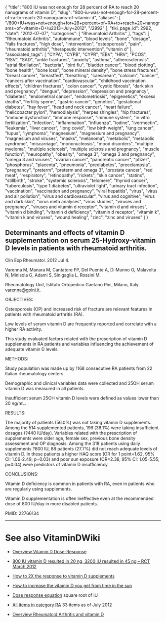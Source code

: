 {
    "title": "800 IU was not enough for 28 percent of RA to reach 20 nanograms of vitamin D",
    "slug": "800-iu-was-not-enough-for-28-percent-of-ra-to-reach-20-nanograms-of-vitamin-d",
    "aliases": [
        "/800+IU+was+not+enough+for+28+percent+of+RA+to+reach+20+nanograms+of+vitamin+D+\u2013+July+2012",
        "/2992"
    ],
    "tiki_page_id": 2992,
    "date": "2012-07-07",
    "categories": [
        "Rheumatoid Arthritis"
    ],
    "tags": [
        "Rheumatoid Arthritis",
        "autoimmune",
        "blood levels",
        "bone",
        "dosage",
        "falls fractures",
        "high dose",
        "intervention",
        "osteoporosis",
        "pain",
        "rheumatoid arthritis",
        "therapeutic intervention",
        "vitamin d"
    ],
    "associated_tags": [
        "CYPA",
        "CYPB",
        "CYPR",
        "EBV",
        "HRV",
        "PCOS",
        "RSV",
        "SAD",
        "ankle fractures",
        "anxiety",
        "asthma",
        "atherosclerosis",
        "atrial fibrillation",
        "bacteria",
        "bird flu",
        "bladder cancer",
        "blood clotting",
        "bone health",
        "bone loss",
        "bone mineral density",
        "bone stress fractures",
        "breast cancer",
        "breastfed",
        "breathing",
        "caesarean",
        "calcium",
        "cancer",
        "cancers after vaccination",
        "cardiovascular",
        "childhood vaccination effects",
        "children fractures",
        "colon cancer",
        "cystic fibrosis",
        "dark skin and pregnancy",
        "dengue",
        "depression",
        "depression and pregnancy",
        "diabetes",
        "endometrial cancer",
        "endometriosis",
        "epigenetics",
        "excess deaths",
        "fertility sperm",
        "gastric cancer",
        "genetics",
        "gestational diabetes",
        "hay fever",
        "head and neck cancer",
        "heart failure",
        "helicobacter pylori",
        "hemodialysis",
        "herpes shingles",
        "hip fractures",
        "immune dysfunction",
        "immune response",
        "immune system",
        "in vitro fertilization",
        "infection",
        "inflammation",
        "influenza",
        "iodine",
        "ivermectin",
        "leukemia",
        "liver cancer",
        "long covid",
        "low birth weight",
        "lung cancer",
        "lupus",
        "lymphoma",
        "magnesium",
        "magnesium and pregnancy",
        "magnesium and viruses",
        "masks",
        "melanoma",
        "metabolic",
        "metabolic syndrome",
        "miscarriage",
        "mononucleosis",
        "mood disorders",
        "multiple myeloma",
        "multiple sclerosis",
        "multiple sclerosis and pregnancy",
        "muscle function",
        "neuropathy",
        "obesity",
        "omega 3",
        "omega 3 and pregnancy",
        "omega 3 and viruses",
        "ovarian cancer",
        "pancreatic cancer",
        "pfizer",
        "phosphorus",
        "placenta",
        "pneumonia",
        "prediabetes",
        "preeclampsia",
        "pregnancy",
        "preterm",
        "preterm and omega 3",
        "prostate cancer",
        "red meat",
        "respiratory",
        "retinopathy",
        "rickets",
        "skin cancer",
        "statins",
        "stillbirth",
        "stroke",
        "systemic sclerosis",
        "telomere",
        "thyroid cancer",
        "tuberculosis",
        "type 1 diabetes",
        "ultraviolet light",
        "urinary tract infection",
        "vaccination",
        "vaccination and pregnancy",
        "viral hepatitis",
        "virus",
        "virus and air pollution",
        "virus and cardiovascular",
        "virus and cognitive",
        "virus and dark skin",
        "virus meta analyses",
        "virus studies",
        "viruses and pregnancy",
        "viruses and vitamin d receptor",
        "vitamin d and viruses",
        "vitamin d binding",
        "vitamin d deficiency",
        "vitamin d receptor",
        "vitamin k",
        "vitamin k and viruses",
        "wound healing",
        "zinc",
        "zinc and viruses"
    ]
}


## Determinants and effects of vitamin D supplementation on serum 25-Hydroxy-vitamin D levels in patients with rheumatoid arthritis.

Clin Exp Rheumatol. 2012 Jul 4. 

Varenna M, Manara M, Cantatore FP, Del Puente A, Di Munno O, Malavolta N, Minisola G, Adami S, Sinigaglia L, Rossini M.

Rheumatology Unit, Istituto Ortopedico Gaetano Pini, Milano, Italy. varenna@gpini.it.

OBJECTIVES:

Osteoporosis (OP) and increased risk of fracture are relevant features in patients with rheumatoid arthritis (RA). 

Low levels of serum vitamin D are frequently reported and correlate with a higher RA activity. 

This study evaluated factors related with the prescription of vitamin D supplements in RA patients and variables influencing the achievement of adequate vitamin D levels.

METHODS:

Study population was made up by 1168 consecutive RA patients from 22 Italian rheumatology centers. 

Demographic and clinical variables data were collected and 25OH serum vitamin D was measured in all patients. 

Insufficient serum 25OH vitamin D levels were defined as values lower than 20 ng/mL.

RESULTS:

The majority of patients (56.0%) was not taking vitamin D supplements. Among the 514 supplemented patients, 196 (38.1%) were taking insufficient dosages (?440 IU/day). Variables related with the prescription of supplements were older age, female sex, previous bone density assessment and OP diagnosis. Among the 318 patients using daily supplements ?800 IU, 88 patients (27.7%) did not reach adequate levels of vitamin D. In these patients a higher HAQ score (OR for 1 point=1.62, 95% CI: 1.06-2.49; p=0.03) and poor sun exposure (OR=2.38, 95% CI: 1.05-5.55; p=0.04) were predictors of vitamin D insufficiency.

CONCLUSIONS:

Vitamin D deficiency is common in patients with RA, even in patients who are regularly using supplements. 

Vitamin D supplementation is often ineffective even at the recommended dose of 800 IU/day in more disabled patients.

PMID: 22766134

- - - - - - - - - - 

# See also VitaminDWiki

* [Overview Vitamin D Dose-Response](/tags/overview-vitamin-d-dose-response.html)

* [800 IU vitamin D resulted in 20 ng, 3200 IU resulted in 45 ng – RCT March 2012](/tags/800-iu-vitamin-d-resulted-in-20-ng-3200-iu-resulted-in-45-ng-rct-march-2012.html)

* [How to 2X the response to vitamin D supplements](/tags/how-to-2x-the-response-to-vitamin-d-supplements.html)

* [How to increase the vitamin D you get from time in the sun](/tags/how-to-increase-the-vitamin-d-you-get-from-time-in-the-sun.html)

* [Dose response equation](/tags/dose-response-equation.html) square root of IU

* [All items in category RA](https://www.VitaminDWiki.com/tiki-browse_categories.php?parentId=32&sort_mode=created_desc) 33 items as of July 2012

* [Overview Rheumatoid Arthritis and vitamin D](/tags/overview-rheumatoid-arthritis-and-vitamin-d.html)